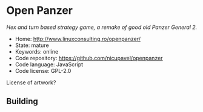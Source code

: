 # Open Panzer

_Hex and turn based strategy game, a remake of good old Panzer General 2._

- Home: http://www.linuxconsulting.ro/openpanzer/
- State: mature
- Keywords: online
- Code repository: https://github.com/nicupavel/openpanzer
- Code language: JavaScript
- Code license: GPL-2.0

License of artwork?

## Building

